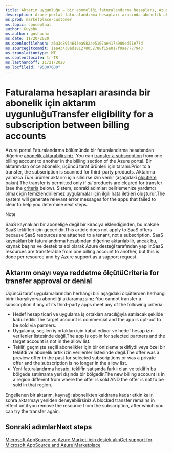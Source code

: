 ```yaml
---
title: Aktarım uygunluğu – bir aboneliği faturalandırma hesapları, Azure Marketi arasında aktarmaya yönelik yönergeler
description: Azure portal faturalandırma hesapları arasında abonelik aktarmadan önce ticari denetimleri için yönergeler.
ms.prod: marketplace-customer
ms.topic: conceptual
author: Guyshu
ms.author: gushuchm
ms.date: 11/20/2020
ms.openlocfilehash: a6a3c8954643ea982ae5107ae417a900ed51e77d
ms.sourcegitcommit: 1aa43438ad181278052788f15e017f9ae7777943
ms.translationtype: MT
ms.contentlocale: tr-TR
ms.lasthandoff: 11/21/2020
ms.locfileid: "95007600"
---
```

# <a name="transfer-eligibility-for-a-subscription-between-billing-accounts"></a><span data-ttu-id="1d5fc-103">Faturalama hesapları arasında bir abonelik için aktarım uygunluğu</span><span class="sxs-lookup"><span data-stu-id="1d5fc-103">Transfer eligibility for a subscription between billing accounts</span></span>

<span data-ttu-id="1d5fc-104">Azure portal Faturalandırma bölümünde bir faturalandırma hesabından diğerine [abonelik aktarabilirsiniz](/azure/cost-management-billing/understand/subscription-transfer) .</span><span class="sxs-lookup"><span data-stu-id="1d5fc-104">You can [transfer a subscription](/azure/cost-management-billing/understand/subscription-transfer) from one billing account to another in the billing section of the Azure portal.</span></span> <span data-ttu-id="1d5fc-105">Bir aktarımdan önce abonelik, üçüncü taraf ürünleri için taranır.</span><span class="sxs-lookup"><span data-stu-id="1d5fc-105">Prior to a transfer, the subscription is scanned for third-party products.</span></span> <span data-ttu-id="1d5fc-106">Aktarıma yalnızca *Tüm* ürünler aktarım için silinirse izin verilir (aşağıdaki [ölçütlere](#criteria-for-transfer-approval-or-denial) bakın).</span><span class="sxs-lookup"><span data-stu-id="1d5fc-106">The transfer is permitted only if *all* products are cleared for transfer (see the [criteria](#criteria-for-transfer-approval-or-denial) below).</span></span> <span data-ttu-id="1d5fc-107">Sistem, sonraki adımları belirlemenize yardımcı olmak için temizlendirilemez uygulamalar için ilgili hata iletileri oluşturur.</span><span class="sxs-lookup"><span data-stu-id="1d5fc-107">The system will generate relevant error messages for the apps that failed to clear to help you determine next steps.</span></span>

> [!NOTE]
> <span data-ttu-id="1d5fc-108">SaaS kaynakları bir aboneliğe değil bir kiracıya eklendiğinden, bu makale SaaS teklifleri için geçerlidir.</span><span class="sxs-lookup"><span data-stu-id="1d5fc-108">This article does not apply to SaaS offers because SaaS resources are attached to a tenant, not a subscription.</span></span> <span data-ttu-id="1d5fc-109">SaaS kaynakları bir faturalandırma hesabından diğerine aktarılabilir, ancak bu, kaynak başına ve destek talebi olarak Azure desteği tarafından yapılır.</span><span class="sxs-lookup"><span data-stu-id="1d5fc-109">SaaS resources are transferable from one billing account to another, but this is done per resource and by Azure support as a support request.</span></span>

## <a name="criteria-for-transfer-approval-or-denial"></a><span data-ttu-id="1d5fc-110">Aktarım onayı veya reddetme ölçütü</span><span class="sxs-lookup"><span data-stu-id="1d5fc-110">Criteria for transfer approval or denial</span></span>

<span data-ttu-id="1d5fc-111">Üçüncü taraf uygulamalarından herhangi biri aşağıdaki ölçütlerden herhangi birini karşılıyorsa aboneliği aktaramazsınız:</span><span class="sxs-lookup"><span data-stu-id="1d5fc-111">You cannot transfer a subscription if any of its third-party apps meet any of the following criteria:</span></span>

- <span data-ttu-id="1d5fc-112">Hedef hesap ticari ve uygulama iş ortakları aracılığıyla satılacak şekilde kabul edilir.</span><span class="sxs-lookup"><span data-stu-id="1d5fc-112">The target account is commercial and the app is opt-out to be sold via partners.</span></span>
- <span data-ttu-id="1d5fc-113">Uygulama, seçilen iş ortakları için kabul ediyor ve hedef hesap izin verilenler listesinde değil.</span><span class="sxs-lookup"><span data-stu-id="1d5fc-113">The app is opt-in for selected partners and the target account is not in the allow list.</span></span>
- <span data-ttu-id="1d5fc-114">Teklif, geçmişte seçili abonelikler için bir önizleme teklifiydi veya özel bir teklifdi ve abonelik artık izin verilenler listesinde değil.</span><span class="sxs-lookup"><span data-stu-id="1d5fc-114">The offer was a preview offer in the past for selected subscriptions or was a private offer and the subscription is no longer in the allow list.</span></span>
- <span data-ttu-id="1d5fc-115">Yeni faturalandırma hesabı, teklifin satışında farklı olan ve teklifin bu bölgede satılmama yeri dışında bir bölgedir.</span><span class="sxs-lookup"><span data-stu-id="1d5fc-115">The new billing account is in a region different from where the offer is sold AND the offer is not to be sold in that region.</span></span>

<span data-ttu-id="1d5fc-116">Engellenen bir aktarım, kaynağı abonelikten kaldırana kadar etkin kalır, sonra aktarmayı yeniden deneyebilirsiniz.</span><span class="sxs-lookup"><span data-stu-id="1d5fc-116">A blocked transfer remains in effect until you remove the resource from the subscription, after which you can try the transfer again.</span></span>

## <a name="next-steps"></a><span data-ttu-id="1d5fc-117">Sonraki adımlar</span><span class="sxs-lookup"><span data-stu-id="1d5fc-117">Next steps</span></span>

[<span data-ttu-id="1d5fc-118">Microsoft AppSource ve Azure Marketi için destek alın</span><span class="sxs-lookup"><span data-stu-id="1d5fc-118">Get support for Microsoft AppSource and Azure Marketplace</span></span>](get-support.md)

